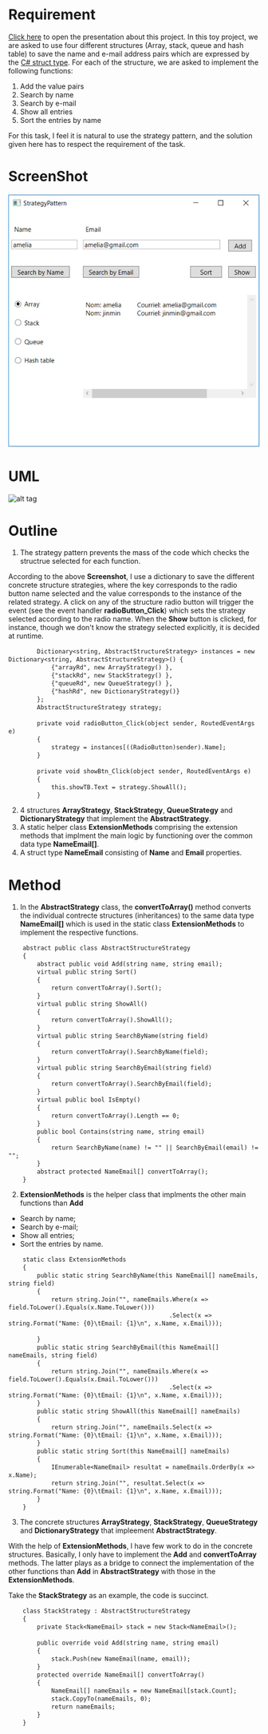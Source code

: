 # Requirement
[Click here](https://docs.google.com/presentation/d/18icP0TJI4AGTXFzO80jHNPWg7kh7UVEzHa5gZ-2eueA/edit?usp=sharing) to open the presentation about this project. In this toy project, we are asked to use four different structures (Array, stack, queue and hash table) 
to save the name and e-mail address pairs which are expressed by the [C# struct type](https://msdn.microsoft.com/en-us/library/aa288471(v=vs.71).aspx). For each of the structure, we are asked to implement the following functions: 
1. Add the value pairs
2. Search by name
3. Search by e-mail
4. Show all entries
5. Sort the entries by name

For this task, I feel it is natural to use the strategy pattern, and the solution given here has to respect the requirement of the task.

# ScreenShot

![alt text](csharp_strategy_pattern_screenshot.jpg "Screenshot")

# UML

![alt tag](https://www.gliffy.com/go/share/image/sqcup9fi2y6tws0vkwj2.png?utm_medium=live-embed&utm_source=wordpress "UML")

# Outline
1.  The strategy pattern prevents the mass of the code which checks the structrue selected for each function.

 According to the above **Screenshot**, I use a dictionary to save the different concrete structure strategies, where the key corresponds to the radio button name selected and the value corresponds to the instance of the related strategy. A click on any of the structure radio button will trigger the event (see the event handler **radioButton_Click**) which sets the strategy selected according to the radio name. When the **Show** button is clicked, for instance, though we don't know the strategy selected explicitly, it is decided at runtime. 
 
```
        Dictionary<string, AbstractStructureStrategy> instances = new Dictionary<string, AbstractStructureStrategy>() {
            {"arrayRd", new ArrayStrategy() },
            {"stackRd", new StackStrategy() },
            {"queueRd", new QueueStrategy() },
            {"hashRd", new DictionaryStrategy()}
        };
        AbstractStructureStrategy strategy; 
        
        private void radioButton_Click(object sender, RoutedEventArgs e)
        {
            strategy = instances[((RadioButton)sender).Name];
        }   
        
        private void showBtn_Click(object sender, RoutedEventArgs e)
        {
            this.showTB.Text = strategy.ShowAll();
        } 
```
2. 4 structures **ArrayStrategy**, **StackStrategy**, **QueueStrategy** and **DictionaryStrategy** that implement the **AbstractStrategy**.
3. A static helper class **ExtensionMethods** comprising the extension methods that implment the main logic by functioning over the common data type **NameEmail[]**. 
4. A struct type **NameEmail** consisting of **Name** and **Email** properties.

# Method
1. In the **AbstractStrategy** class, the **convertToArray()** method converts the individual contrecte structures (inheritances) to the same data type **NameEmail[]** which is used in the static class **ExtensionMethods** to implement the respective functions. 
```
    abstract public class AbstractStructureStrategy
    {
        abstract public void Add(string name, string email);
        virtual public string Sort()
        {
            return convertToArray().Sort();
        }
        virtual public string ShowAll()
        {
            return convertToArray().ShowAll();
        }
        virtual public string SearchByName(string field)
        {
            return convertToArray().SearchByName(field);
        }
        virtual public string SearchByEmail(string field)
        {
            return convertToArray().SearchByEmail(field);
        }
        virtual public bool IsEmpty()
        {
            return convertToArray().Length == 0;
        }
        public bool Contains(string name, string email)
        {
            return SearchByName(name) != "" || SearchByEmail(email) != "";
        }
        abstract protected NameEmail[] convertToArray();
    }

```

2. **ExtensionMethods** is the helper class that implments the other main functions than **Add**
* Search by name;
* Search by e-mail;
* Show all entries;
* Sort the entries by name.
```
    static class ExtensionMethods
    {
        public static string SearchByName(this NameEmail[] nameEmails, string field)
        {
            return string.Join("", nameEmails.Where(x => field.ToLower().Equals(x.Name.ToLower()))
                                             .Select(x => string.Format("Name: {0}\tEmail: {1}\n", x.Name, x.Email)));

        }
        public static string SearchByEmail(this NameEmail[] nameEmails, string field)
        {
            return string.Join("", nameEmails.Where(x => field.ToLower().Equals(x.Email.ToLower()))
                                             .Select(x => string.Format("Name: {0}\tEmail: {1}\n", x.Name, x.Email)));
        }
        public static string ShowAll(this NameEmail[] nameEmails)
        {
            return string.Join("", nameEmails.Select(x => string.Format("Name: {0}\tEmail: {1}\n", x.Name, x.Email)));
        }
        public static string Sort(this NameEmail[] nameEmails)
        {
            IEnumerable<NameEmail> resultat = nameEmails.OrderBy(x => x.Name);
            return string.Join("", resultat.Select(x => string.Format("Name: {0}\tEmail: {1}\n", x.Name, x.Email)));
        }
    }
```
3. The concrete structures **ArrayStrategy**, **StackStrategy**, **QueueStrategy** and **DictionaryStrategy** that impleement **AbstractStrategy**. 

With the help of **ExtensionMethods**, I have few work to do in the concrete structures. Basically, I only have to implement the **Add** and **convertToArray** methods. The latter plays as a bridge to connect the implementation of the other functions than **Add** in **AbstractStrategy** with those in the **ExtensionMethods**.

Take the **StackStrategy** as an example, the code is succinct.
```
    class StackStrategy : AbstractStructureStrategy
    {
        private Stack<NameEmail> stack = new Stack<NameEmail>();

        public override void Add(string name, string email)
        {
            stack.Push(new NameEmail(name, email));
        }
        protected override NameEmail[] convertToArray()
        {
            NameEmail[] nameEmails = new NameEmail[stack.Count];
            stack.CopyTo(nameEmails, 0);
            return nameEmails;
        }
    }
```



